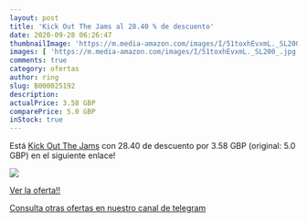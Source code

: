 ```yaml
---
layout: post
title: 'Kick Out The Jams al 28.40 % de descuento'
date: 2020-09-28 06:26:47
thumbnailImage: 'https://m.media-amazon.com/images/I/51toxhEvxmL._SL200_.jpg'
images: [ 'https://m.media-amazon.com/images/I/51toxhEvxmL._SL200_.jpg' ]
comments: true
category: ofertas
author: ring
slug: B000025192
description:
actualPrice: 3.58 GBP
comparePrice: 5.0 GBP
inStock: true
---
```


Está [Kick Out The Jams](https://www.amazon.com/dp/B000025192/?tag=redken08-20) con 28.40 de descuento por 3.58 GBP (original: 5.0 GBP) en el siguiente enlace!

[![](https://m.media-amazon.com/images/I/51toxhEvxmL._SL200_.jpg)](https://www.amazon.com/dp/B000025192/?tag=redken08-20)

[Ver la oferta!!](https://www.amazon.com/dp/B000025192/?tag=redken08-20)

[Consulta otras ofertas en nuestro canal de telegram](https://t.me/s/ofertas25)
